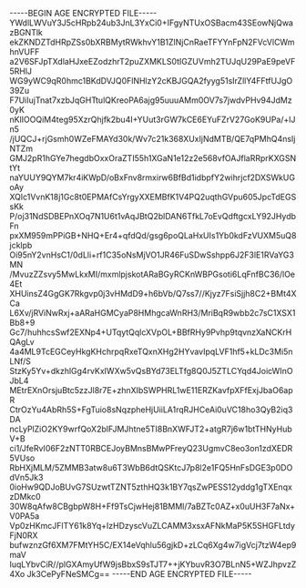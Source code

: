 -----BEGIN AGE ENCRYPTED FILE-----
YWdlLWVuY3J5cHRpb24ub3JnL3YxCi0+IFgyNTUxOSBacm43SEowNjQwazBGNTlk
ekZKNDZTdHRpZSs0bXRBMytRWkhvY1B1ZlNjCnRaeTFYYnFpN2FVcVlCWmhnVUFF
a2V6SFJpTXdlaHJxeEZodzhrT2puZXMKLS0tIGZUVmh2TUJqU29PaE9peVF5RHlJ
WG9yWC9qR0hmc1BKdDVJQ0FlNHlzY2cKBJGQA2fyyg51sIrZllY4FFtfUJgO39Zu
F7UiIujTnat7xzbJqGHTtulQKreoPA6ajg95uuuAMm0OV7s7jwdvPHv94JdMz0yK
nKlIOOQiM4teg95XzrQhjfk2bu4I+YUut3rGW7kCE6EYuFZrV27GoK9UPa/+lJn5
/jUQCJ+rjGsmh0WZeFMAYd30k/Wv7c21k368XUxIjNdMTB/QE7qPMhQ4nsIjNTZm
GMJ2pR1hGYe7hegdbOxxOraZTI55h1XGaN1e12z2e568vfOAJflaRRprKXGSNtYt
naYUUY9QYM7kr4iKWpD/oBxFnv8rmxirw6BfBd1idbpfY2wihrjcf2DXSWkUGoAy
XQlc1VvnK18j1Gc8t0EPMAfCsYrgyXXEMBfK1V4PQ2uqthGVpu605JpcTdEGSsKk
P/oj31NdSDBEPnXOq7N1U6t1vAqJBtQ2blDAN6TfkL7oEvQdftgcxLY92JHydbFn
pxXM959mPPiGB+NHQ+Er4+qfdQd/gsg6poQLaHxUIs1Yb0kdFzVUXM5uQ8jcklpb
Oi95nY2vnHsC1/0dLli+rf1C35oNsMjVO1JR46FuSDwSshpp6J2F3lE1RVaYG3MN
/MvuzZZsvy5MwLkxMI/mxmlpjskotARaBGyRCKnWBPGsoti6LqFnfBC36/lOe4Et
XHUinsZ4GgGK7Rkgvp0j3vHMdD9+h6bVb/Q7ss7//Kjyz7FsiSjjh8C2+BMt4XCa
L6Xv/jRViNwRxj+aARaHGMCyaP8HMhgcaWnRH3/MriBqR9wbb2c7sC1XSX1Bb8+9
Gc7/huhhcsSwf2EXNp4+UTqytQqlcXVpOL+BBfRHy9Pvhp9tqvnzXaNCKrHQAgLv
4a4ML9TcEGCeyHkgKHchrpqRxeTQxnXHg2HYvavIpqLVF1hf5+kLDc3Mi5nLNf/S
StzKy5Yv+dkzhlGg4rvKxIWXw5vQsBYd73ELTfg8Q0J5ZTLCYqd4JoicWInOJbL4
MEtrEXnOrsjuBtc5zzJl8r7E+zhnXIbSWPHRL1wE11ERZKavfpXFfExjJbaO6apR
CtrOzYu4AbRh5S+FgTuio8sNqzpheHjUiiLA1rqRJHCeAi0uVC18ho3QyB2iq3DA
ncLyPlZiO2KY9wrfQoX2blFJMJhtne5TI8BnXWFJT2+atgR7j6w1btTHNyHubV+B
ci1/JfeRvI06F2zNTT0RBCEJoyBMnsBMwPFreyQ23UgmvC8eo3on1zdXEDR5VUso
RbHXjMLM/5ZMMB3atw8u6T3WbB6dtQSKtcJ7p8l2e1FQ5HnFsDGE3p0DOdVn5Jk3
0ioHw9QDJoBUvG7SUzwtTZNT5zthHQ3k1BY7qsZwPESS12yddg1gTXEnqxzDMkc0
30W8qAfw8CBgbpW8H+Ff9TsCjwHej81BMMl/7aBZTc0AZ+x0uUH3F7aNx+V0PA5a
Vp0zHKmcJFlTY61k8Yq+IzHDzyscVuZLCAMM3xsxAFNkMaP5K5SHGFLtdyFjN0RX
bufwznzGf6XM7FMtYH5C/EX14eVqhlu56gjkD+zLCq6Xg4w7igVcj7tzW4ep9maV
IuqLYbvCiR//plGXAmyUfW9jsBbxS9sTJT7++jKYbuvR3O7BLnN5+WZJhpvzZ4Xo
Jk3CePyFNeSMCg==
-----END AGE ENCRYPTED FILE-----
